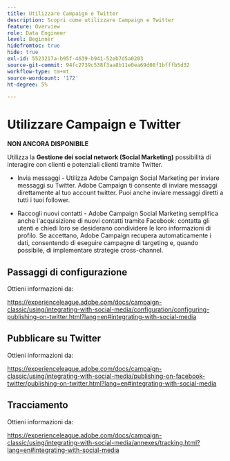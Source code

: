 ```yaml
---
title: Utilizzare Campaign e Twitter
description: Scopri come utilizzare Campaign e Twitter
feature: Overview
role: Data Engineer
level: Beginner
hidefromtoc: true
hide: true
exl-id: 5523217a-b95f-4639-b941-52eb7d5a0203
source-git-commit: 94fc2739c538f3aa8b11e0ea69d08f1bfffb5d32
workflow-type: tm+mt
source-wordcount: '172'
ht-degree: 5%

---
```


# Utilizzare Campaign e Twitter

**NON ANCORA DISPONIBILE**

Utilizza la **Gestione dei social network (Social Marketing)** possibilità di interagire con clienti e potenziali clienti tramite Twitter.

* Invia messaggi - Utilizza Adobe Campaign Social Marketing per inviare messaggi su Twitter. Adobe Campaign ti consente di inviare messaggi direttamente al tuo account twitter. Puoi anche inviare messaggi diretti a tutti i tuoi follower.

* Raccogli nuovi contatti - Adobe Campaign Social Marketing semplifica anche l&#39;acquisizione di nuovi contatti tramite Facebook: contatta gli utenti e chiedi loro se desiderano condividere le loro informazioni di profilo. Se accettano, Adobe Campaign recupera automaticamente i dati, consentendo di eseguire campagne di targeting e, quando possibile, di implementare strategie cross-channel.

## Passaggi di configurazione

Ottieni informazioni da:

https://experienceleague.adobe.com/docs/campaign-classic/using/integrating-with-social-media/configuration/configuring-publishing-on-twitter.html?lang=en#integrating-with-social-media


## Pubblicare su Twitter

Ottieni informazioni da:

https://experienceleague.adobe.com/docs/campaign-classic/using/integrating-with-social-media/publishing-on-facebook-twitter/publishing-on-twitter.html?lang=en#integrating-with-social-media


## Tracciamento

Ottieni informazioni da:

https://experienceleague.adobe.com/docs/campaign-classic/using/integrating-with-social-media/annexes/tracking.html?lang=en#integrating-with-social-media
